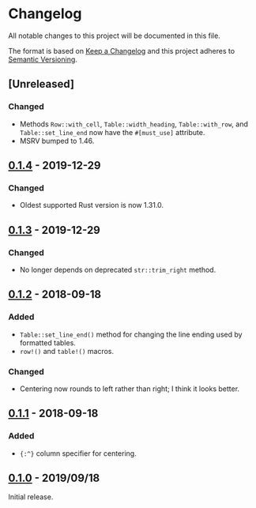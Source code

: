 # Changelog

All notable changes to this project will be documented in this file.

The format is based on [Keep a Changelog] and this project adheres to
[Semantic Versioning].

[Keep a Changelog]: http://keepachangelog.com/en/1.0.0/
[Semantic Versioning]: http://semver.org/spec/v2.0.0.html

## [Unreleased]

### Changed
- Methods `Row::with_cell`, `Table::width_heading`,
`Table::with_row`, and `Table::set_line_end` now have the
`#[must_use]` attribute.
- MSRV bumped to 1.46.

## [0.1.4] - 2019-12-29

### Changed
- Oldest supported Rust version is now 1.31.0.

## [0.1.3] - 2019-12-29

### Changed
- No longer depends on deprecated `str::trim_right` method.

## [0.1.2] - 2018-09-18

### Added
- `Table::set_line_end()` method for changing the line ending used by
formatted tables.
- `row!()` and `table!()` macros.

### Changed
- Centering now rounds to left rather than right; I think it looks better.

## [0.1.1] - 2018-09-18

### Added
- `{:^}` column specifier for centering.

## [0.1.0] - 2019/09/18

Initial release.

[0.1.0]: https://github.com/tov/tabular-rs/releases/tag/0.1.0
[0.1.1]: https://github.com/tov/tabular-rs/releases/tag/0.1.1
[0.1.2]: https://github.com/tov/tabular-rs/releases/tag/0.1.2
[0.1.3]: https://github.com/tov/tabular-rs/releases/tag/0.1.3
[0.1.4]: https://github.com/tov/tabular-rs/releases/tag/0.1.4
